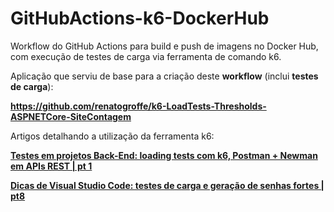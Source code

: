 # GitHubActions-k6-DockerHub
Workflow do GitHub Actions para build e push de imagens no Docker Hub, com execução de testes de carga via ferramenta de comando k6.

Aplicação que serviu de base para a criação deste **workflow** (inclui **testes de carga**):

**https://github.com/renatogroffe/k6-LoadTests-Thresholds-ASPNETCore-SiteContagem**

Artigos detalhando a utilização da ferramenta k6:

[**Testes em projetos Back-End: loading tests com k6, Postman + Newman em APIs REST | pt 1**](https://renatogroffe.medium.com/testes-em-projetos-back-end-loading-tests-com-k6-postman-newman-em-apis-rest-pt-1-322a9387ff40)


[**Dicas de Visual Studio Code: testes de carga e geração de senhas fortes | pt8**](https://renatogroffe.medium.com/dicas-de-visual-studio-code-testes-de-carga-e-gera%C3%A7%C3%A3o-de-senhas-fortes-pt8-751cfe688dc9)